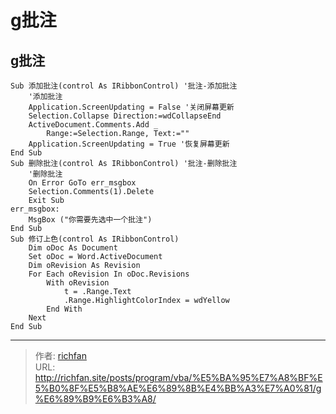 # g批注



## g批注

<!--more-->

```VBA
Sub 添加批注(control As IRibbonControl) '批注-添加批注
    '添加批注
    Application.ScreenUpdating = False '关闭屏幕更新
    Selection.Collapse Direction:=wdCollapseEnd
    ActiveDocument.Comments.Add _
        Range:=Selection.Range, Text:=""
    Application.ScreenUpdating = True '恢复屏幕更新
End Sub
Sub 删除批注(control As IRibbonControl) '批注-删除批注
    '删除批注
    On Error GoTo err_msgbox
    Selection.Comments(1).Delete
    Exit Sub
err_msgbox:
    MsgBox ("你需要先选中一个批注")
End Sub
Sub 修订上色(control As IRibbonControl)
    Dim oDoc As Document
    Set oDoc = Word.ActiveDocument
    Dim oRevision As Revision
    For Each oRevision In oDoc.Revisions
        With oRevision
            t = .Range.Text
            .Range.HighlightColorIndex = wdYellow
        End With
    Next
End Sub
```



---

> 作者: [richfan](https://richfan.site/)  
> URL: http://richfan.site/posts/program/vba/%E5%BA%95%E7%A8%BF%E5%B0%8F%E5%B8%AE%E6%89%8B%E4%BB%A3%E7%A0%81/g%E6%89%B9%E6%B3%A8/  

